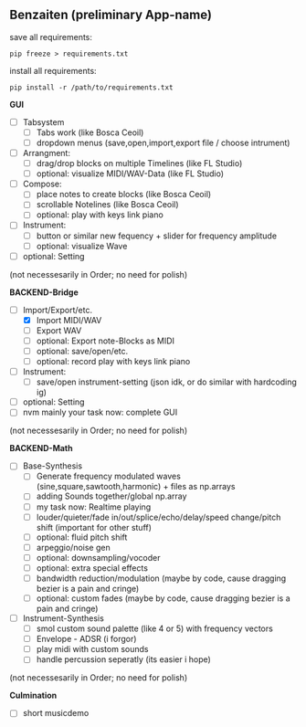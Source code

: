 ## Benzaiten (preliminary App-name) ##

save all requirements:

`pip freeze > requirements.txt`

install all requirements:

`pip install -r /path/to/requirements.txt`

**GUI**

- [ ] Tabsystem
  - [ ] Tabs work (like Bosca Ceoil)
  - [ ] dropdown menus (save,open,import,export file / choose intrument)
- [ ] Arrangment:
  - [ ] drag/drop blocks on multiple Timelines (like FL Studio)
  - [ ] optional: visualize MIDI/WAV-Data (like FL Studio)
- [ ] Compose:
  - [ ] place notes to create blocks (like Bosca Ceoil)
  - [ ] scrollable Notelines (like Bosca Ceoil)
  - [ ] optional: play with keys link piano
- [ ] Instrument:
  - [ ] button or similar new fequency + slider for frequency amplitude
  - [ ] optional: visualize Wave
- [ ] optional: Setting

(not necessesarily in Order; no need for polish)


**BACKEND-Bridge**

- [ ] Import/Export/etc.
  - [x] Import MIDI/WAV
  - [ ] Export WAV
  - [ ] optional: Export note-Blocks as MIDI
  - [ ] optional: save/open/etc.
  - [ ] optional: record play with keys link piano
- [ ] Instrument:
  - [ ] save/open instrument-setting (json idk, or do similar with hardcoding ig)
- [ ] optional: Setting
- [ ] nvm mainly your task now: complete GUI

(not necessesarily in Order; no need for polish)


**BACKEND-Math**

- [ ] Base-Synthesis
  - [ ] Generate frequency modulated waves (sine,square,sawtooth,harmonic) + files as np.arrays
  - [ ] adding Sounds together/global np.array
  - [ ] my task now: Realtime playing
  - [ ] louder/quieter/fade in/out/splice/echo/delay/speed change/pitch shift (important for other stuff)
  - [ ] optional: fluid pitch shift
  - [ ] arpeggio/noise gen
  - [ ] optional: downsampling/vocoder
  - [ ] optional: extra special effects
  - [ ] bandwidth reduction/modulation (maybe by code, cause dragging bezier is a pain and cringe)
  - [ ] optional: custom fades (maybe by code, cause dragging bezier is a pain and cringe)
- [ ] Instrument-Synthesis
  - [ ] smol custom sound palette (like 4 or 5) with frequency vectors
  - [ ] Envelope - ADSR (i forgor)
  - [ ] play midi with custom sounds
  - [ ] handle percussion seperatly (its easier i hope)

(not necessesarily in Order; no need for polish)

**Culmination**

- [ ] short musicdemo
